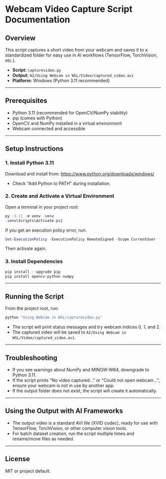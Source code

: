 # Webcam Video Capture Script Documentation

## Overview
This script captures a short video from your webcam and saves it to a standardized folder for easy use in AI workflows (TensorFlow, TorchVision, etc.).

- **Script:** `capturevideo.py`
- **Output:** `AI/Using Webcam in WSL/Video/captured_video.avi`
- **Platform:** Windows (Python 3.11 recommended)

---

## Prerequisites
- Python 3.11 (recommended for OpenCV/NumPy stability)
- pip (comes with Python)
- OpenCV and NumPy installed in a virtual environment
- Webcam connected and accessible

---

## Setup Instructions

### 1. Install Python 3.11
Download and install from: https://www.python.org/downloads/windows/
- Check "Add Python to PATH" during installation.

### 2. Create and Activate a Virtual Environment
Open a terminal in your project root:
```powershell
py -3.11 -m venv .venv
.venv\Scripts\Activate.ps1
```
If you get an execution policy error, run:
```powershell
Set-ExecutionPolicy -ExecutionPolicy RemoteSigned -Scope CurrentUser
```
Then activate again.

### 3. Install Dependencies
```powershell
pip install --upgrade pip
pip install opencv-python numpy
```

---

## Running the Script

From the project root, run:
```powershell
python "Using Webcam in WSL/capturevideo.py"
```

- The script will print status messages and try webcam indices 0, 1, and 2.
- The captured video will be saved to `AI/Using Webcam in WSL/Video/captured_video.avi`.

---

## Troubleshooting
- If you see warnings about NumPy and MINGW-W64, downgrade to Python 3.11.
- If the script prints "No video captured..." or "Could not open webcam...", ensure your webcam is not in use by another app.
- If the output folder does not exist, the script will create it automatically.

---

## Using the Output with AI Frameworks
- The output video is a standard AVI file (XVID codec), ready for use with TensorFlow, TorchVision, or other computer vision tools.
- For batch dataset creation, run the script multiple times and rename/move files as needed.

---

## License
MIT or project default.

